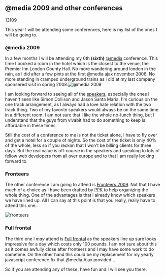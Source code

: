<article><h2>@media 2009 and other conferences</h2><time><span class="day">1</span><span class="month">3</span><span class="year">109</span></time><p>This year I will be attending some conferences, here is my list of the ones I will be going to.</p><h3>@media 2009</h3><p>In a few months I will be attending my 6th <strong>(sixth)</strong> <a href="http://www.vivabit.com/atmedia2009/">@media</a> conference. This time I booked a room in the hotel which is the closest to the venue, the Premier Inn London County Hall. No more wandering around london in the rain, as I did after a few pints at the first @media ajax november 2008. No more standing in cramped underground trains as I did at my last company sponsered visit in spring 2008.<img src="http://wnas.nl/images/media2009-logo.png" alt="@media 2009" /></p><p>I am looking forward to seeing all of the <a href="http://www.vivabit.com/atmedia2009/speakers/">speakers</a>, especially the ones I haven't seen like Simon Collison and Jason Santa Maria. I'm curious on the one track arrangement, as I always had a love hate relation with the two track thing. Two of my favorite speakers would always be on the same time in a different room. I am not sure that I like the whole no-lunch thing, but I understand that the guys from vivabit had to do something to keep is affordable in these times.</p><p>Still the cost of a conference to me is not the ticket alone, I have to fly over and get a hotel for a couple of nights. So the cost of the ticket is only 40% of the whole, less so if you reckon  that I won't be billing clients for three days. But the real value is off-course in the speakers and speaking to lots of fellow web developers from all over europe and to that I am really looking forward to.</p><h3>Fronteers</h3><p>The other conference I am going to attend is <a href="http://fronteers.nl/congres/2009">Fronteers 2009</a>. Not that I have much of a choice as I have been drafted by <a href="http://quirksmode.org" title="Peter-Paul Koch" rel="friend met">PPK</a> to help organizing the whole thing. One of the advantages is that I already know which speakers we have lined up. All I can say at this point is that you really, really have to attend this one..</p><p><img src="http://wnas.nl/images/fronteers-logo.png" alt="fronteers" /></p><h3>Full frontal</h3><p>The third one I <em>may</em> attend is <a href="http://2009.full-frontal.org/">Full frontal</a> as the speakers line up sure looks impressive for a day which costs only 100 pounds. I am not sure about this as it comes awfully close after fronteers and I may have some work to do sometime. On the other hand this could be my replacement for my yearly javascript conference fix that @media Ajax provided...</p><p>So if you are attending any of these, have fun and I will see you there.</p></article>